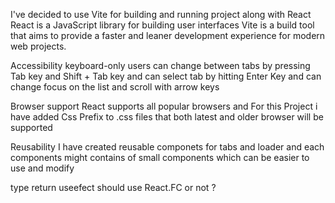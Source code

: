 I've decided to use Vite for building and running project along with React
React is a JavaScript library for building user interfaces
Vite is a build tool that aims to provide a faster and leaner development experience for modern web projects.

Accessibility
keyboard-only users can change between tabs by pressing Tab key and Shift + Tab key and can select tab by hitting Enter Key and can change focus on the list and scroll with arrow keys

Browser support
React supports all popular browsers and For this Project i have added Css Prefix to .css files that both latest and older browser will be supported

Reusability
I have created reusable componets for tabs and loader and each components might contains of small components which can be easier to use and modify 


type return useefect
should use React.FC or not ?